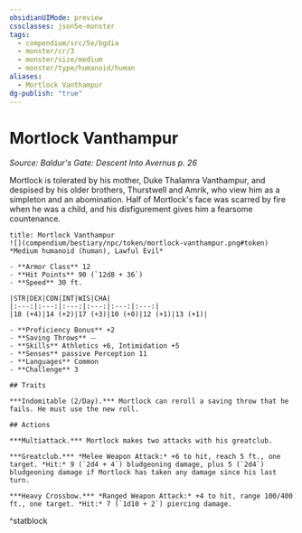 ```yaml
---
obsidianUIMode: preview
cssclasses: json5e-monster
tags:
  - compendium/src/5e/bgdia
  - monster/cr/3
  - monster/size/medium
  - monster/type/humanoid/human
aliases:
  - Mortlock Vanthampur
dg-publish: "true"
---
```

# Mortlock Vanthampur
*Source: Baldur's Gate: Descent Into Avernus p. 26*  

Mortlock is tolerated by his mother, Duke Thalamra Vanthampur, and despised by his older brothers, Thurstwell and Amrik, who view him as a simpleton and an abomination. Half of Mortlock's face was scarred by fire when he was a child, and his disfigurement gives him a fearsome countenance.

```ad-statblock
title: Mortlock Vanthampur
![](compendium/bestiary/npc/token/mortlock-vanthampur.png#token)
*Medium humanoid (human), Lawful Evil*

- **Armor Class** 12 
- **Hit Points** 90 (`12d8 + 36`)
- **Speed** 30 ft.

|STR|DEX|CON|INT|WIS|CHA|
|:---:|:---:|:---:|:---:|:---:|:---:|
|18 (+4)|14 (+2)|17 (+3)|10 (+0)|12 (+1)|13 (+1)|

- **Proficiency Bonus** +2
- **Saving Throws** ⏤
- **Skills** Athletics +6, Intimidation +5
- **Senses** passive Perception 11
- **Languages** Common
- **Challenge** 3

## Traits

***Indomitable (2/Day).*** Mortlock can reroll a saving throw that he fails. He must use the new roll.

## Actions

***Multiattack.*** Mortlock makes two attacks with his greatclub.

***Greatclub.*** *Melee Weapon Attack:* +6 to hit, reach 5 ft., one target. *Hit:* 9 (`2d4 + 4`) bludgeoning damage, plus 5 (`2d4`) bludgeoning damage if Mortlock has taken any damage since his last turn.

***Heavy Crossbow.*** *Ranged Weapon Attack:* +4 to hit, range 100/400 ft., one target. *Hit:* 7 (`1d10 + 2`) piercing damage.
```
^statblock